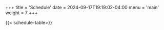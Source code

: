 +++
title = 'Schedule'
date = 2024-09-17T19:19:02-04:00
menu = 'main'
weight = 7
+++

{{< schedule-table>}}
